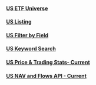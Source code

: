 #### [US ETF Universe](us_etf_list.md)
#### [US Listing](us_listing.md)
#### [US Filter by Field](us_filter.md)
#### [US Keyword Search](search_us_etfs.md)
#### [US Price & Trading Stats- Current](us_latest_price_trading_stats.md)
#### [US NAV and Flows API - Current](us_latest_nav_flows.md)

